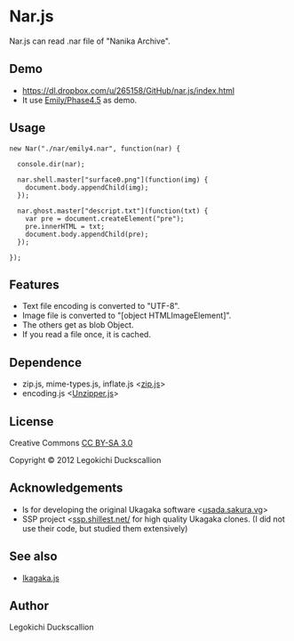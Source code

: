 Nar.js
======================
  Nar.js can read .nar file of "Nanika Archive".

Demo
----------
* https://dl.dropbox.com/u/265158/GitHub/nar.js/index.html
* It use [Emily/Phase4.5](http://ssp.shillest.net/ghost.html) as demo.

Usage
----------
    new Nar("./nar/emily4.nar", function(nar) {

      console.dir(nar);

      nar.shell.master["surface0.png"](function(img) {
        document.body.appendChild(img);
      });

      nar.ghost.master["descript.txt"](function(txt) {
        var pre = document.createElement("pre");
        pre.innerHTML = txt;
        document.body.appendChild(pre);
      });

    });

Features
----------------
* Text file encoding is converted to "UTF-8".
* Image file is converted to "[object HTMLImageElement]".
* The others get as blob Object.
* If you read a file once, it is cached.

Dependence
----------
* zip.js, mime-types.js, inflate.js <[zip.js](http://gildas-lormeau.github.com/zip.js/)>
* encoding.js <[Unzipper.js](https://github.com/polygonplanet/Unzipper.js/)>

License
----------
Creative Commons [CC BY-SA 3.0](http://creativecommons.org/licenses/by-sa/3.0/)

Copyright &copy; 2012 Legokichi Duckscallion

Acknowledgements
----------
* ls for developing the original Ukagaka software <[usada.sakura.vg](http://usada.sakura.vg/)>
* SSP project <[ssp.shillest.net/](http://ssp.shillest.net/) for high quality Ukagaka clones. (I did not use their code, but studied them extensively)

See also
----------
* [Ikagaka.js](https://github.com/legokichi/ikagaka.js/)

Author
----------
Legokichi Duckscallion
